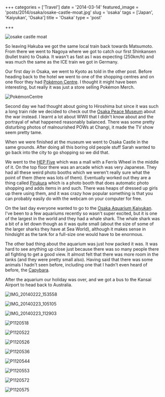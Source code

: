 +++
categories = ['Travel']
date = '2014-03-14'
featured_image = 'posts/2014/osaka/osake-castle-moat.jpg'
slug = 'osaka'
tags = ['Japan', 'Kaiyukan', 'Osaka']
title = 'Osaka'
type = 'post'

+++

![osake castle moat](osake-castle-moat.jpg)

So leaving Hakuba we got the same local train back towards Matsumoto. From there we went to Nagoya where we got to catch our first Shinkansen (bullet train) to Osaka. It wasn't as fast as I was expecting (250km/h) and was much the same as the ICE train we got in Germany.

Our first day in Osaka, we went to Kyoto as told in the other post. Before heading back to the hotel we went to one of the shopping centres and on one floor they had [Pokémon Centre](http://www.pokemon.co.jp/gp/pokecen/osaka/). I thought it might have been interesting, but really it was just a store selling Pokémon Merch.

![PokémonCentre](pokecentre.jpg "PokémonCentre")

Second day we had thought about going to Hiroshima but since it was such a long train ride we decided to check out the [Osaka Peace Museum](http://www.peace-osaka.or.jp/) about the war instead. I learnt a lot about WWII that I didn't know about and the portrayal of what happened reasonably balanced. There was some pretty disturbing photos of malnourished POWs at Changi, it made the TV show seem pretty tame.

When we were finished at the museum we went to Osaka Castle in the same grounds. After doing all this boring old people stuff Sarah wanted to go back into the city to go shopping so we did that.

We went to the [HEP Five](http://en.wikipedia.org/wiki/HEP_Five) which was a mall with a Ferris Wheel in the middle of it. On the top floor there was an arcade which was very Japanese. They had all these weird photo booths which we weren't really sure what the point of them (there was lots of them). Eventually worked out they are a thing called [Pirukura](http://en.wikipedia.org/wiki/Photo_booth#Purikura) which is a photo booth that does automatic photo shopping and adds items in and such. There was heaps of dressed up girls up there using them, and it was crazy how popular something is that you can probably easily do with the webcam on your computer for free.

On the last day everyone wanted to go to the [Osaka Aquarium Kaiyukan](http://www.kaiyukan.com/language/eng/index.htm). I've been to a few aquariums recently so wasn't super excited, but it is one of the largest in the world and they had a whale shark. The whale shark was a bit of a let down though as it was quite small (about the size of some of the larger sharks they have at Sea World), although it makes sense in hindsight as the tank for a full-size one would have to be enormous.

The other bad thing about the aquarium was just how packed it was. It was hard to see anything up close just because there was so many people there all fighting to get a good view. It almost felt that there was more room in the tanks (and they were pretty small also). Having said that there was some animals I hadn't seen before, including one that I hadn't even heard of before, the [Capybara](http://en.wikipedia.org/wiki/Capybara).

After the aquarium our holiday was over, and we got a bus to the Kansai Airport to head back to Australia.

![IMG_20140222_153558](img_20140222_153558.jpg)

![IMG_20140223_105105](img_20140223_105105.jpg)

![IMG_20140223_112903](img_20140223_112903.jpg)

![P1120518](p1120518.jpg)

![P1120522](p1120522.jpg)

![P1120526](p1120526.jpg)

![P1120536](p1120536.jpg)

![P1120544](p1120544.jpg)

![P1120553](p1120553.jpg)

![P1120572](p1120572.jpg)

![P1120575](p1120575.jpg)